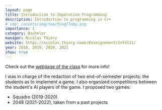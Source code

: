 ```yaml
---
layout: page
title: Introduction to Imperative Programming
description: Introduction to programming in C++
# img: /assets/img/teaching/laby.png
importance: 1
category: Bachelor
manager: Nicolas Thiéry
website: https://nicolas.thiery.name/Enseignement/Info111/
year: 2018, 2019, 2020, 2021
show: true
---
```


Check out the [webpage of the class](https://nicolas.thiery.name/Enseignement/Info111) for more info!

I was in charge of the redaction of two end-of-semester projects: the students as to implement a game. I also organized competitions between the student's AI players of the game.
I proposed two games:

- Squadro (2019-2020)
- 2048 (2021-2022), taken from a past projects